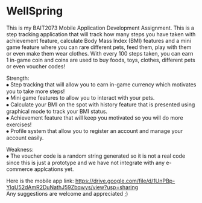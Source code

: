 # WellSpring
This is my BAIT2073 Mobile Application Development Assignment. This is a step tracking application that will track how many steps you have taken with achievement feature, calculate Body Mass Index (BMI) features and a mini game feature where you can rare different pets, feed them, play with them or even make them wear clothes. With every 100 steps taken, you can earn 1 in-game coin and coins are used to buy foods, toys, clothes, different pets or even voucher codes!</br>

Strength:</br>
⦁ Step tracking that will allow you to earn in-game currency which motivates you to take more steps! </br>
⦁ Mini game features to allow you to interact with your pets. </br>
⦁ Calculate your BMI on the spot with history feature that is presented using graphical mode to track your BMI status. </br>
⦁ Achievement feature that will keep you motivated so you will do more exercises! </br>
⦁ Profile system that allow you to register an account and manage your account easily. </br>

Weakness:</br>
⦁ The voucher code is a random string generated so it is not a real code since this is just a prototype and we have not integrate with any e-commerce applcations yet.

Here is the mobile app link: https://drive.google.com/file/d/1UnPBp-YlqU52dAmR2DuNathJ59Zbqwys/view?usp=sharing </br>
Any suggestions are welcome and appreciated ;)
